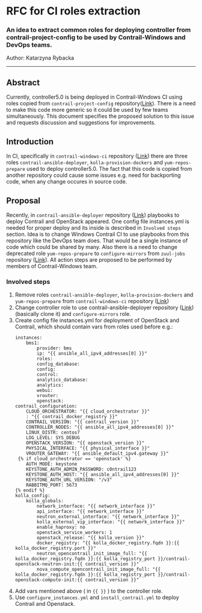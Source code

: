 # RFC for CI roles extraction
### An idea to extract common roles for deploying controller from contrail-project-config to be used by Contrail-Windows and DevOps teams.

Author: Katarzyna Rybacka

---


## Abstract

Currently, controller5.0 is being deployed in Contrail-Windows CI using roles copied from `contrail-project-config` repository([Link](https://github.com/Juniper/contrail-project-config)).
There is a need to make this code more generic so it could be used by few teams simultaneously.
This document specifies the proposed solution to this issue and requests discussion and suggestions for
improvements.


## Introduction

In CI, specifically in `contrail-windows-ci` repository ([Link](https://github.com/Juniper/contrail-windows-ci)) there are three roles `contrail-ansible-deployer`, `kolla-provision-dockers`
and `yum-repos-prepare` used to deploy controller5.0. The fact that this code is copied from another repository
could cause some issues e.g. need for backporting code, when any change occures in source code.


## Proposal

Recently, in `contrail-ansible-deployer` repository ([Link](https://github.com/Juniper/contrail-ansible-deployer)) playbooks to deploy Contrail and OpenStack appeared.
One config file instances.yml is needed for proper deploy and its inside is described in `Involved steps` section.
Idea is to change Windows Contrail CI to use playbooks from this repository like the DevOps team does. That would be a single instance of code which could be shared by many.
Also there is a need to change deprecated role `yum-repos-prepare` to `configure-mirrors` from `zuul-jobs` repository ([Link](https://github.com/Juniper/zuul-jobs)).
All action steps are proposed to be performed by members of Contrail-Windows team.


### Involved steps

1. Remove roles `contrail-ansible-deployer`, `kolla-provision-dockers` and `yum-repos-prepare` from `contrail-windows-ci` repository ([Link](https://github.com/Juniper/contrail-windows-ci))
2. Change controller role to use contrail-ansible-deployer repository ([Link](https://github.com/Juniper/contrail-ansible-deployer)) (basically clone it) and `configure-mirrors` role.
3. Create config file instances.yml for deployment of OpenStack and Contrail, which should contain vars from roles used before e.g.:
    ```
    instances:
        bms1:
            provider: bms
            ip: "{{ ansible_all_ipv4_addresses[0] }}"
            roles:
            config_database:
            config:
            control:
            analytics_database:
            analytics:
            webui:
            vrouter:
            openstack:
    contrail_configuration:
        CLOUD_ORCHESTRATOR: "{{ cloud_orchestrator }}"
        : "{{ contrail_docker_registry }}"
        CONTRAIL_VERSION: "{{ contrail_version }}"
        CONTROLLER_NODES: "{{ ansible_all_ipv4_addresses[0] }}"
        LINUX_DISTR: centos7
        LOG_LEVEL: SYS_DEBUG
        OPENSTACK_VERSION: "{{ openstack_version }}"
        PHYSICAL_INTERFACE: "{{ physical_interface }}"
        VROUTER_GATEWAY: "{{ ansible_default_ipv4.gateway }}"
     {% if cloud_orchestrator == 'openstack' %}
        AUTH_MODE: keystone
        KEYSTONE_AUTH_ADMIN_PASSWORD: c0ntrail123
        KEYSTONE_AUTH_HOST: "{{ ansible_all_ipv4_addresses[0] }}"
        KEYSTONE_AUTH_URL_VERSION: "/v3"
        RABBITMQ_PORT: 5673
    {% endif %}
    kolla_config:
        kolla_globals:
            network_interface: "{{ network_interface }}"
            api_interface: "{{ network_interface }}"
            neutron_external_interface: "{{ network_interface }}"
            kolla_external_vip_interface: "{{ network_interface }}"
            enable_haproxy: no
            openstack_service_workers: 1
            openstack_release: "{{ kolla_version }}"
            docker_registry: "{{ kolla_docker_registry.fqdn }}:{{ kolla_docker_registry.port }}"
            neutron_opencontrail_init_image_full: "{{ kolla_docker_registry.fqdn }}:{{ kolla_registry_port }}/contrail-openstack-neutron-init:{{ contrail_version }}"
            nova_compute_opencontrail_init_image_full: "{{ kolla_docker_registry.fqdn }}:{{ kolla_registry_port }}/contrail-openstack-compute-init:{{ contrail_version }}"
    ```
4. Add vars mentioned above ( in `{{ }}` ) to the controller role.
5. Use `configure_instances.yml` and `install_contrail.yml` to deploy Contrail and Openstack.
 
